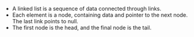 - A linked list is a sequence of data connected through links.
- Each element is a node, containing data and pointer to the next node. The last link points to null.
- The first node is the head, and the final node is the tail. 
